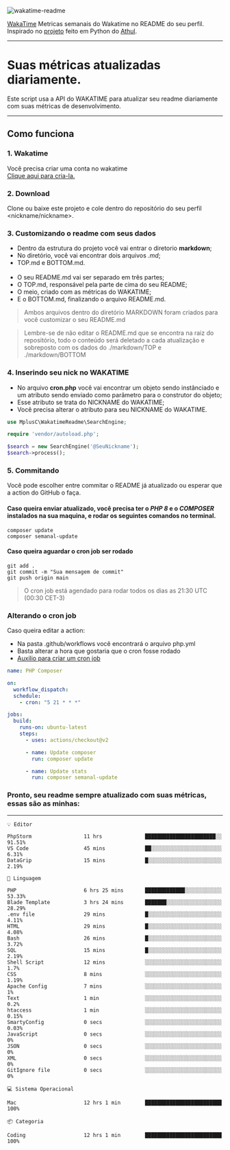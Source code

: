 ![wakatime-readme](https://socialify.git.ci/bymatheus/wakatime-readme/image?description=1&descriptionEditable=M%C3%A9tricas%20semanais%20do%20Wakatime%20no%20seu%20README%20de%20perfil.&font=KoHo&forks=1&language=1&owner=1&pattern=Signal&stargazers=1&theme=Dark)

[WakaTime](https://wakatime.com) Metricas semanais do Wakatime no README do seu perfil. <br>
Inspirado no [projeto](https://github.com/athul/waka-readme) feito em Python do [Athul](https://github.com/athul).
___

# Suas métricas atualizadas diariamente.
Este script usa a API do WAKATIME para atualizar seu readme diariamente com suas métricas de desenvolvimento.

___

## Como funciona

### 1. Wakatime
Você precisa criar uma conta no wakatime <br>
[Clique aqui para cria-la.](https://wakatime.com) 

### 2. Download
Clone ou baixe este projeto e cole dentro do repositório do seu perfil <nickname/nickname>.

### 3. Customizando o readme com seus dados
- Dentro da estrutura do projeto você vai entrar o diretorio **markdown**;  
- No diretório, você vai encontrar dois arquivos *.md*;
- TOP.md e BOTTOM.md.
<br><br>
- O seu README.md vai ser separado em três partes; 
- O TOP.md, responsável pela parte de cima do seu README;
- O meio, criado com as métricas do WAKATIME;
- E o BOTTOM.md, finalizando o arquivo README.md.<br>

> Ambos arquivos dentro do diretório MARKDOWN foram criados para você customizar o seu README.md

> Lembre-se de não editar o README.md que se encontra na raiz do repositório, todo o conteúdo será deletado a cada atualização e sobreposto com os dados do ./markdown/TOP e ./markdown/BOTTOM

### 4. Inserindo seu nick no WAKATIME
- No arquivo **cron.php** você vai encontrar um objeto sendo instânciado e um atributo sendo enviado como parâmetro para o construtor do objeto;
- Esse atributo se trata do NICKNAME do WAKATIME;
- Você precisa alterar o atributo para seu NICKNAME do WAKATIME.

```php
use MplusC\WakatimeReadme\SearchEngine;

require 'vendor/autoload.php';

$search = new SearchEngine('@SeuNickname');
$search->process();
```

### 5. Commitando
Você pode escolher entre commitar o README já atualizado ou esperar que a action do GitHub o faça. <br>

#### Caso queira enviar atualizado, você precisa ter o *PHP 8* e o *COMPOSER* instalados na sua maquina, e rodar os seguintes comandos no terminal.
```composer
composer update
composer semanal-update 
```

#### Caso queira aguardar o cron job ser rodado 
```git 
git add .
git commit -m "Sua mensagem de commit"
git push origin main
```

>O cron job está agendado para rodar todos os dias as 21:30 UTC (00:30 CET-3) 

### Alterando o cron job
Caso queira editar a action:

- Na pasta .github/workflows você encontrará o arquivo php.yml
- Basta alterar a hora que gostaria que o cron fosse rodado
- [Auxilio para criar um cron job](https://crontab.guru)

```yml
name: PHP Composer

on:
  workflow_dispatch:
  schedule:
    - cron: "5 21 * * *"

jobs:
  build:
    runs-on: ubuntu-latest
    steps:
      - uses: actions/checkout@v2

      - name: Update composer
        run: composer update

      - name: Update stats
        run: composer semanal-update
```

### Pronto, seu readme sempre atualizado com suas métricas, essas são as minhas:

___
```text
💡 Editor

PhpStorm                 11 hrs              ███████████████████████░░     91.51%
VS Code                  45 mins             ██░░░░░░░░░░░░░░░░░░░░░░░      6.31%
DataGrip                 15 mins             █░░░░░░░░░░░░░░░░░░░░░░░░      2.19%
```
```text
💬 Linguagem

PHP                      6 hrs 25 mins       █████████████░░░░░░░░░░░░     53.33%
Blade Template           3 hrs 24 mins       ███████░░░░░░░░░░░░░░░░░░     28.29%
.env file                29 mins             █░░░░░░░░░░░░░░░░░░░░░░░░      4.11%
HTML                     29 mins             █░░░░░░░░░░░░░░░░░░░░░░░░      4.08%
Bash                     26 mins             █░░░░░░░░░░░░░░░░░░░░░░░░      3.72%
SQL                      15 mins             █░░░░░░░░░░░░░░░░░░░░░░░░      2.19%
Shell Script             12 mins             ░░░░░░░░░░░░░░░░░░░░░░░░░       1.7%
CSS                      8 mins              ░░░░░░░░░░░░░░░░░░░░░░░░░      1.19%
Apache Config            7 mins              ░░░░░░░░░░░░░░░░░░░░░░░░░         1%
Text                     1 min               ░░░░░░░░░░░░░░░░░░░░░░░░░       0.2%
htaccess                 1 min               ░░░░░░░░░░░░░░░░░░░░░░░░░      0.15%
SmartyConfig             0 secs              ░░░░░░░░░░░░░░░░░░░░░░░░░      0.03%
JavaScript               0 secs              ░░░░░░░░░░░░░░░░░░░░░░░░░         0%
JSON                     0 secs              ░░░░░░░░░░░░░░░░░░░░░░░░░         0%
XML                      0 secs              ░░░░░░░░░░░░░░░░░░░░░░░░░         0%
GitIgnore file           0 secs              ░░░░░░░░░░░░░░░░░░░░░░░░░         0%
```
```text
💻 Sistema Operacional

Mac                      12 hrs 1 min        █████████████████████████       100%
```
```text
📦 Categoria

Coding                   12 hrs 1 min        █████████████████████████       100%
```

